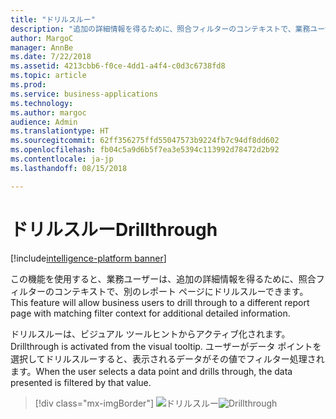 ```yaml
---
title: "ドリルスルー"
description: "追加の詳細情報を得るために、照合フィルターのコンテキストで、業務ユーザーが別のレポート ページにドリルスルーできるようにします。"
author: MargoC
manager: AnnBe
ms.date: 7/22/2018
ms.assetid: 4213cbb6-f0ce-4dd1-a4f4-c0d3c6738fd8
ms.topic: article
ms.prod: 
ms.service: business-applications
ms.technology: 
ms.author: margoc
audience: Admin
ms.translationtype: HT
ms.sourcegitcommit: 62ff356275ffd55047573b9224fb7c94df8dd602
ms.openlocfilehash: fb04c5a9d6b5f7ea3e5394c113992d78472d2b92
ms.contentlocale: ja-jp
ms.lasthandoff: 08/15/2018

---
```

# <a name="drillthrough"></a><span data-ttu-id="406fe-103">ドリルスルー</span><span class="sxs-lookup"><span data-stu-id="406fe-103">Drillthrough</span></span>

[!include[intelligence-platform banner](../../includes/intelligence-platform.md)]




<span data-ttu-id="406fe-104">この機能を使用すると、業務ユーザーは、追加の詳細情報を得るために、照合フィルターのコンテキストで、別のレポート ページにドリルスルーできます。</span><span class="sxs-lookup"><span data-stu-id="406fe-104">This feature will allow business users to drill through to a different report page with matching filter context for additional detailed information.</span></span> 

<span data-ttu-id="406fe-105">ドリルスルーは、ビジュアル ツールヒントからアクティブ化されます。</span><span class="sxs-lookup"><span data-stu-id="406fe-105">Drillthrough is activated from the visual tooltip.</span></span> <span data-ttu-id="406fe-106">ユーザーがデータ ポイントを選択してドリルスルーすると、表示されるデータがその値でフィルター処理されます。</span><span class="sxs-lookup"><span data-stu-id="406fe-106">When the user selects a data point and drills through, the data presented is filtered by that value.</span></span>

> [!div class="mx-imgBorder"]
> <span data-ttu-id="406fe-107">![](media/drill-through-1.png "ドリルスルー")</span><span class="sxs-lookup"><span data-stu-id="406fe-107">![](media/drill-through-1.png "Drillthrough")</span></span>

